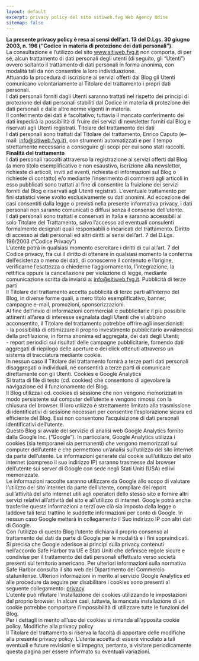 ```yaml
---
layout: default
excerpt: privacy policy del sito sitiweb.fvg Web Agency Udine
sitemap: false
---
```


<b>La presente privacy policy è resa ai sensi dell’art. 13 del D.Lgs. 30 giugno 2003, n. 196 (“Codice in materia di protezione dei dati personali”).</b>
<br/>
La consultazione e l’utilizzo del sito www.sitiweb.fvg.it non comporta, di per sé, alcun trattamento di dati personali degli utenti (di seguito, gli “Utenti”) ovvero soltanto il trattamento di dati personali in forma anonima, con modalità tali da non consentire la loro individuazione.
<br/>
Attuando la procedura di iscrizione ai servizi offerti dal Blog gli Utenti comunicano volontariamente al Titolare del trattamento i propri dati personali.
<br/>
I dati personali forniti dagli Utenti saranno trattati nel rispetto dei principi di protezione dei dati personali stabiliti dal Codice in materia di protezione dei dati personali e dalle altre norme vigenti in materia.
<br/>
Il conferimento dei dati è facoltativo; tuttavia il mancato conferimento dei dati impedirà la possibilità di fruire dei servizi di newsletter forniti dal Blog e riservati agli Utenti registrati.
Titolare del trattamento dei dati
<br/>
I dati personali sono trattati dal Titolare del trattamento, Enrico Caputo (e-mail: info@sitiweb.fvg.it), con strumenti automatizzati e per il tempo strettamente necessario a conseguire gli scopi per cui sono stati raccolti.
<br/>
<b>Finalità del trattamento</b>
<br/>
I dati personali raccolti attraverso la registrazione ai servizi offerti dal Blog (a mero titolo esemplificativo e non esaustivo, iscrizione alla newsletter, richieste di articoli, inviti ad eventi, richiesta di informazioni sul Blog o richieste di contatto) e/o mediante l’inserimento di commenti agli articoli in esso pubblicati sono trattati al fine di consentire la fruizione dei servizi forniti dal Blog e riservati agli Utenti registrati. L’eventuale trattamento per fini statistici viene svolto esclusivamente su dati anonimi. Ad eccezione dei casi consentiti dalla legge o previsti nella presente informativa privacy, i dati personali non saranno comunicati o diffusi senza il consenso dell’utente.
<br/>
I dati personali sono trattati e conservati in Italia e saranno accessibili al solo Titolare del Trattamento, salvo l’accesso ad eventuali consulenti formalmente designati quali responsabili o incaricati del trattamento.
Diritto di accesso ai dati personali ed altri diritti ai sensi dell’art. 7 del D.Lgs. 196/2003 (“Codice Privacy”)
<br/>
L’utente potrà in qualsiasi momento esercitare i diritti di cui all’art. 7 del Codice privacy, fra cui il diritto di ottenere in qualsiasi momento la conferma dell’esistenza o meno dei dati, di conoscerne il contenuto e l’origine, verificarne l’esattezza o chiederne l’aggiornamento, l’integrazione, la rettifica oppure la cancellazione per violazione di legge, mediante comunicazione scritta da inviarsi a: info@sitiweb.fvg.it.
Pubblicità di terze parti
<br/>
Il Titolare del trattamento accetta pubblicità di terze parti all’interno del Blog, in diverse forme quali, a mero titolo esemplificativo, banner, campagne e-mail, promozioni, sponsorizzazioni.
<br/>
Al fine dell’invio di informazioni commerciali e pubblicitarie il più possibile attinenti all’area di interesse segnalata dagli Utenti che vi abbiano acconsentito, il Titolare del trattamento potrebbe offrire agli inserzionisti:
<br/>
    - la possibilità di ottimizzare il proprio investimento pubblicitario avvalendosi della profilazione, in forma anonima ed aggregata, dei dati degli Utenti;<br/>
    - report periodici sui risultati delle campagne pubblicitarie, fornendo dati aggregati di riepilogo delle aperture e dei click ottenuti attraverso un sistema di tracciatura mediante cookie.
<br/>
In nessun caso il Titolare del trattamento fornirà a terze parti dati personali disaggregati o individuali, né consentirà a terze parti di comunicare direttamente con gli Utenti.
Cookies e Google Analytics
<br/>
Si tratta di file di testo (cd. cookies) che consentono di agevolare la navigazione ed il funzionamento del Blog.
<br/>
Il Blog utilizza i cd. cookies di sessione che non vengono memorizzati in modo persistente sul computer dell’utente e vengono rimossi con la chiusura del browser. Il loro utilizzo è strettamente limitato alla trasmissione di identificativi di sessione necessari per consentire l’esplorazione sicura ed efficiente del Blog. Essi non consentono l’acquisizione di dati personali identificativi dell’utente.
<br/>
Questo Blog si avvale del servizio di analisi web Google Analytics fornito dalla Google Inc. (“Google”). In particolare, Google Analytics utilizza i cookies (sia temporanei sia permanenti) che vengono memorizzati sul computer dell’utente e che permettono un’analisi sull’utilizzo del sito internet da parte dell’utente. Le informazioni generate dal cookie sull’utilizzo del sito internet (compreso il suo indirizzo IP) saranno trasmesse dal browser dell’utente sui server di Google con sede negli Stati Uniti (USA) ed ivi memorizzate.
<br/>
Le informazioni raccolte saranno utilizzare da Google allo scopo di valutare l’utilizzo del sito internet da parte dell’utente, compilare dei report sull’attività del sito internet utili agli operatori dello stesso sito e fornire altri servizi relativi all’attività del sito e all’utilizzo di internet. Google potrà anche trasferire queste informazioni a terzi ove ciò sia imposto dalla legge o laddove tali terzi trattino le suddette informazioni per conto di Google. In nessun caso Google metterà in collegamento il Suo indirizzo IP con altri dati di Google.
<br/>
Con l’utilizzo di questo Blog l’utente dichiara il proprio consenso al trattamento dei dati da parte di Google per le modalità e i fini sopraindicati. Si precisa che Google aderisce ai principi sulla privacy contenuti nell’accordo Safe Harbor tra UE e Stati Uniti che definisce regole sicure e condivise per il trattamento dei dati personali effettuato verso società presenti sul territorio americano. Per ulteriori informazioni sulla normativa Safe Harbor consulta il sito web del Dipartimento del Commercio statunitense. Ulteriori informazioni in merito al servizio Google Analytics ed alle procedure da seguire per disabilitare i cookies sono presenti al seguente collegamento: <a href="https://support.google.com/analytics/answer/6004245" title="vai al link esterno, Google privacy overview" rel="nofollow">privacy</a>.
<br/>
L’utente può rifiutare l’installazione dei cookies utilizzando le impostazioni del proprio browser. In alcuni casi, tuttavia, la mancata installazione di un cookie potrebbe comportare l’impossibilità di utilizzare tutte le funzioni del Blog.
<br/>
Per i dettagli in merito all’uso dei cookies si rimanda all’apposita cookie policy.
Modifiche alla privacy policy
<br/>
Il Titolare del trattamento si riserva la facoltà di apportare delle modifiche alla presente privacy policy. L’utente accetta di essere vincolato a tali eventuali e future revisioni e si impegna, pertanto, a visitare periodicamente questa pagina per essere informato su eventuali variazioni.
